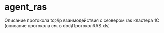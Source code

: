 # agent_ras
 Описание протокола tcp/ip взаимодействия с сервером ras кластера 1С (описание протокола см. в doc\ПротоколRAS.xls)
